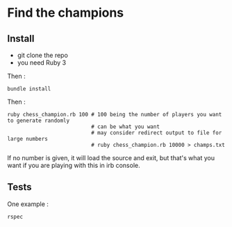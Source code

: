 # Find the champions

## Install
- git clone the repo
- you need Ruby 3

Then :
```
bundle install
```

Then :
```
ruby chess_champion.rb 100 # 100 being the number of players you want to generate randomly
                           # can be what you want
                           # may consider redirect output to file for large numbers
                           # ruby chess_champion.rb 10000 > champs.txt
```

If no number is given, it will load the source and exit, but that's what you want if you are playing with this in irb console.

## Tests

One example :
```
rspec
```
